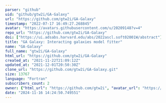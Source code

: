 ```yaml
---
parser: "github"
uid: "github/gtw2i/GA-Galaxy"
url: "https://github.com/gtw2i/GA-Galaxy"
timestamp: "2022-07-17 16:49:27.268845"
avatar: "https://avatars.githubusercontent.com/u/20209148?v=4"
repo_url: "https://github.com/gtw2i/GA-Galaxy"
doi: ["https://ui.adsabs.harvard.edu/abs/2022ascl.soft02001W/abstract"]
title: "GA Galaxy: Interacting galaxies model fitter"
name: "GA-Galaxy"
full_name: "gtw2i/GA-Galaxy"
html_url: "https://github.com/gtw2i/GA-Galaxy"
created_at: "2021-11-22T21:09:12Z"
updated_at: "2021-12-01T20:50:30Z"
clone_url: "https://github.com/gtw2i/GA-Galaxy.git"
size: 13767
language: "Fortran"
subscribers_count: 2
owner: {"html_url": "https://github.com/gtw2i", "avatar_url": "https://avatars.githubusercontent.com/u/20209148?v=4", "login": "gtw2i", "type": "User"}
date: "2024-11-16 14:24:50.749551"
---
```

